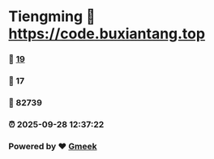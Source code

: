 # Tiengming :link: https://code.buxiantang.top 
### :page_facing_up: [19](https://code.buxiantang.top/tag.html) 
### :speech_balloon: 17 
### :hibiscus: 82739 
### :alarm_clock: 2025-09-28 12:37:22 
### Powered by :heart: [Gmeek](https://github.com/Meekdai/Gmeek)
